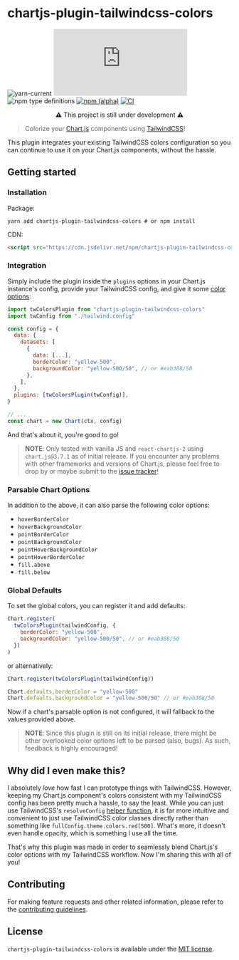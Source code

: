 # chartjs-plugin-tailwindcss-colors

![yarn-current](https://img.shields.io/badge/Yarn-v1-blue) ![npm peer dependency version](https://img.shields.io/npm/dependency-version/chartjs-plugin-tailwindcss-colors/peer/chart.js) ![npm type definitions](https://img.shields.io/npm/types/chartjs-plugin-tailwindcss-colors) [![npm (alpha)](https://img.shields.io/npm/v/chartjs-plugin-tailwindcss-colors/alpha)](https://www.npmjs.com/package/chartjs-plugin-tailwindcss-colors/v/alpha) [![CI](https://github.com/decanTyme/chartjs-plugin-tailwindcss-colors/actions/workflows/ci.yml/badge.svg)](https://github.com/decanTyme/chartjs-plugin-tailwindcss-colors/actions/workflows/ci.yml)

<p align="center">⚠️ This project is still under development ⚠️</p>

> Colorize your [Chart.js](https://www.chartjs.org/) components using [TailwindCSS](https://tailwindcss.com/)!

This plugin integrates your existing TailwindCSS colors configuration so you can continue to use it on your Chart.js components, without the hassle.

## Getting started

### Installation

Package:

```shell
yarn add chartjs-plugin-tailwindcss-colors # or npm install
```

CDN:

```html
<script src="https://cdn.jsdelivr.net/npm/chartjs-plugin-tailwindcss-colors"></script>
```

### Integration

Simply include the plugin inside the `plugins` options in your Chart.js instance's config, provide your TailwindCSS config, and give it some [color options](https://www.chartjs.org/docs/latest/general/colors.html):

```js
import twColorsPlugin from "chartjs-plugin-tailwindcss-colors"
import twConfig from "./tailwind.config"

const config = {
  data: {
    datasets: [
      {
        data: [...],
        borderColor: "yellow-500",
        backgroundColor: "yellow-500/50", // or #eab308/50
      },
    ],
  },
  plugins: [twColorsPlugin(twConfig)],
}

// ...
const chart = new Chart(ctx, config)
```

And that's about it, you're good to go!

> **NOTE**: Only tested with vanilla JS and `react-chartjs-2` using `chart.js@3.7.1` as of initial release. If you encounter any problems with other frameworks and versions of Chart.js, please feel free to drop by or maybe submit to the [issue tracker](https://github.com/decanTyme/chartjs-plugin-tailwindcss-colors/issues)!

### Parsable Chart Options

In addition to the above, it can also parse the following color options:

- `hoverBorderColor`
- `hoverBackgroundColor`
- `pointBorderColor`
- `pointBackgroundColor`
- `pointHoverBackgroundColor`
- `pointHoverBorderColor`
- `fill.above`
- `fill.below`

### Global Defaults

To set the global colors, you can register it and add defaults:

```js
Chart.register(
  twColorsPlugin(tailwindConfig, {
    borderColor: "yellow-500",
    backgroundColor: "yellow-500/50", // or #eab308/50
  })
)
```

or alternatively:

```js
Chart.register(twColorsPlugin(tailwindConfig))

Chart.defaults.borderColor = "yellow-500"
Chart.defaults.backgroundColor = "yellow-500/50" // or #eab308/50
```

Now if a chart's parsable option is not configured, it will fallback to the values provided above.

> **NOTE**: Since this plugin is still on its initial release, there might be other overlooked color options left to be parsed (also, bugs). As such, feedback is highly encouraged!

## Why did I even make this?

I absolutely _love_ how fast I can prototype things with TailwindCSS. However, keeping my Chart.js component's colors consistent with my TailwindCSS config has been pretty much a hassle, to say the least. While you can just use TailwindCSS's `resolveConfig` [helper function](https://tailwindcss.com/docs/configuration#referencing-in-java-script), it is far more intuitive and convenient to just use TailwindCSS color classes directly rather than something like `fullConfig.theme.colors.red[500]`. What's more, it doesn't even handle opacity, which is something I use all the time.

That's why this plugin was made in order to seamlessly blend Chart.js's color options with my TailwindCSS workflow. Now I'm sharing this with all of you!

## Contributing

For making feature requests and other related information, please refer to the [contributing guidelines](CONTRIBUTING.md).

## License

`chartjs-plugin-tailwindcss-colors` is available under the [MIT license](LICENSE).
